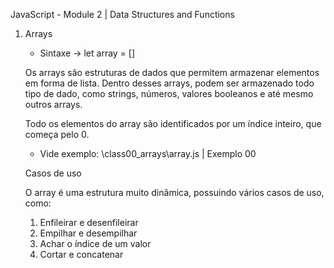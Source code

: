 JavaScript - Module 2 | Data Structures and Functions

1. Arrays

    * Sintaxe
    -> let array = []

    Os arrays são estruturas de dados que permitem armazenar elementos em forma de lista. Dentro desses arrays, podem ser armazenado todo tipo de dado, como strings, números, valores booleanos e até mesmo outros arrays.

    Todo os elementos do array são identificados por um índice inteiro, que começa pelo 0.

    * Vide exemplo: \class00_arrays\array.js | Exemplo 00

    Casos de uso
    
    O array é uma estrutura muito dinâmica, possuindo vários casos de uso, como:

    1. Enfileirar e desenfileirar
    2. Empilhar e desempilhar
    3. Achar o índice de um valor
    4. Cortar e concatenar





